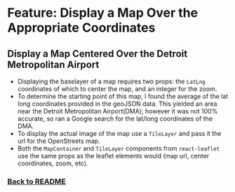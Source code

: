 # Feature: Display a Map Over the Appropriate Coordinates

## Display a Map Centered Over the Detroit Metropolitan Airport

- Displaying the baselayer of a map requires two props: the `LatLng` coordinates of which to center the map, and an integer for the zoom.
- To determine the starting point of this map, I found the average of the lat long coordinates provided in the geoJSON data. This yielded an area near the Detroit Metropolitan Airport(DMA); however it was not 100% accurate, so ran a Google search for the lat/long coordinates of the DMA.
- To display the actual image of the map use a `TileLayer` and pass it the url for the OpenStreets map.
- Both the `MapContainer` and `TileLayer` components from `react-leaflet` use the same props as the leaflet elements would (map url, center coordinates, zoom, etc).

### [Back to README](../README.md#features)
